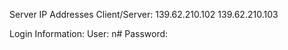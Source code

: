 Server IP Addresses Client/Server:
139.62.210.102
139.62.210.103

Login Information:
User: n#
Password: 